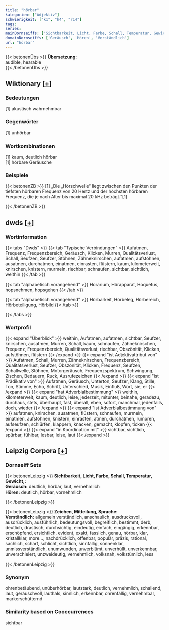 ```yaml
---
title: "hörbar"
kategorien: ["Adjektiv"]
schwierigkeit: ["k1", "h4", "r14"]
tags:
series:
mainDornseiffs: ['Sichtbarkeit, Licht, Farbe, Schall, Temperatur, Gewicht,', 'Zeichen, Mitteilung, Sprache']
domainDornseiffs: ['Geräusch', 'Hören', 'Verständlich']
url: "hörbar"
---
```


{{< betonenÜbs >}}
**Übersetzung:**  
audible, hearable  
{{< /betonenÜbs >}}

## Wiktionary [[+](https://de.wiktionary.org/wiki/hörbar)]

### Bedeutungen
[1] akustisch wahrnehmbar  

### Gegenwörter
[1] unhörbar  

### Wortkombinationen
[1] kaum, deutlich hörbar  
[1] hörbare Geräusche  

### Beispiele
{{< betonenZB >}}
[1] „Die „Hörschwelle“ liegt zwischen den Punkten der tiefsten hörbaren Frequenz von 20 Hertz und der höchsten hörbaren Frequenz, die je nach Alter bis maximal 20 kHz beträgt.“[1]  

{{< /betonenZB >}}


## dwds [[+](https://www.dwds.de/wb/hörbar)]

### Wortinformation
{{< tabs "Dwds" >}}
{{< tab "Typische Verbindungen" >}}
Aufatmen, Frequenz, Frequenzbereich, Geräusch, Klicken, Murren, Qualitätsverlust, Schall, Seufzen, Seufzer, Stöhnen, Zähneknirschen, aufatmen, aufstöhnen, ausatmen, durchatmen, einatmen, einrasten, flüstern, kaum, kilometerweit, knirschen, knistern, murmeln, riechbar, schnaufen, sichtbar, sichtlich, weithin
{{< /tab >}}

{{< tab "alphabetisch vorangehend" >}}
Horarium, Hörapparat, Hoquetus, hopsnehmen, hopsgehen
{{< /tab >}}

{{< tab "alphabetisch vorangehend" >}}
Hörbarkeit, Hörbeleg, Hörbereich, Hörbeteiligung, Hörbild
{{< /tab >}}

{{< /tabs >}}

### Wortprofil
{{< expand "Überblick" >}} weithin, Aufatmen, aufatmen, sichtbar, Seufzer, knirschen, ausatmen, Murren, Schall, kaum, schnaufen, Zähneknirschen, Frequenz, Frequenzbereich, Qualitätsverlust, riechbar, Obszönität, Klicken, aufstöhnen, flüstern {{< /expand >}}
{{< expand "ist Adjektivattribut von" >}} Aufatmen, Schall, Murren, Zähneknirschen, Frequenzbereich, Qualitätsverlust, Seufzer, Obszönität, Klicken, Frequenz, Seufzen, Schallwelle, Stöhnen, Motorgeräusch, Frequenzspektrum, Schwingung, Zischen, Bedauern, Ruck, Ausrufezeichen {{< /expand >}}
{{< expand "ist Prädikativ von" >}} Aufatmen, Geräusch, Unterton, Seufzer, Klang, Stille, Ton, Stimme, Echo, Schritt, Unterschied, Musik, Einfluß, Wort, sie, er {{< /expand >}}
{{< expand "hat Adverbialbestimmung" >}} weithin, kilometerweit, kaum, deutlich, leise, jederzeit, mitunter, beinahe, geradezu, durchaus, stets, überhaupt, fast, überall, eben, sofort, manchmal, jedenfalls, doch, wieder {{< /expand >}}
{{< expand "ist Adverbialbestimmung von" >}} aufatmen, knirschen, ausatmen, flüstern, schnaufen, murmeln, einatmen, aufstöhnen, knistern, einrasten, atmen, durchatmen, rumoren, aufseufzen, schlürfen, klappern, knacken, gemacht, klopfen, ticken {{< /expand >}}
{{< expand "in Koordination mit" >}} sichtbar, sichtlich, spürbar, fühlbar, lesbar, leise, laut {{< /expand >}}

## Leipzig Corpora [[+](https://corpora.uni-leipzig.de/en/res?word=hörbar&corpusId=deu_newscrawl-public_2018)]

### Dornseiff Sets
{{< betonenLeipzig >}}
**Sichtbarkeit, Licht, Farbe, Schall, Temperatur, Gewicht,:**  
**Geräusch:** deutlich, hörbar, laut, vernehmlich  
**Hören:** deutlich, hörbar, vornehmlich  

{{< /betonenLeipzig >}}


{{< betonenLeipzig >}}
**Zeichen, Mitteilung, Sprache:**  
**Verständlich:** allgemein verständlich, anschaulich, ausdrucksvoll, ausdrücklich, ausführlich, bedeutungsvoll, begreiflich, bestimmt, derb, deutlich, drastisch, durchsichtig, eindeutig, einfach, eingängig, erkennbar, erschöpfend, ersichtlich, evident, exakt, fasslich, genau, hörbar, klar, kristallklar, more..., nachdrücklich, offenbar, populär, präzis, rational, sachlich, scharf, schlicht, sichtlich, sinnfällig, sonnenklar, unmissverständlich, unumwunden, unverblümt, unverhüllt, unverkennbar, unverschleiert, unzweideutig, vernehmlich, volksnah, volkstümlich, less  

{{< /betonenLeipzig >}}

### Synonym
ohrenbetäubend, unüberhörbar, lautstark, deutlich, vernehmlich, schallend, laut, geräuschvoll, lauthals, sinnlich, erkennbar, ohrenfällig, vernehmbar, markerschütternd


### Similarity based on Cooccurrences
sichtbar

